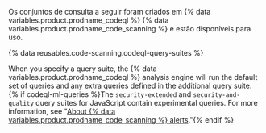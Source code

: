 Os conjuntos de consulta a seguir foram criados em {% data variables.product.prodname_codeql %} {% data variables.product.prodname_code_scanning %} e estão disponíveis para uso.

{% data reusables.code-scanning.codeql-query-suites %}

When you specify a query suite, the {% data variables.product.prodname_codeql %} analysis engine will run the default set of queries and any extra queries defined in the additional query suite. {% if codeql-ml-queries %}The `security-extended` and `security-and-quality` query suites for JavaScript contain experimental queries. For more information, see "[About {% data variables.product.prodname_code_scanning %} alerts](/code-security/code-scanning/automatically-scanning-your-code-for-vulnerabilities-and-errors/about-code-scanning-alerts#about-experimental-alerts)."{% endif %}
